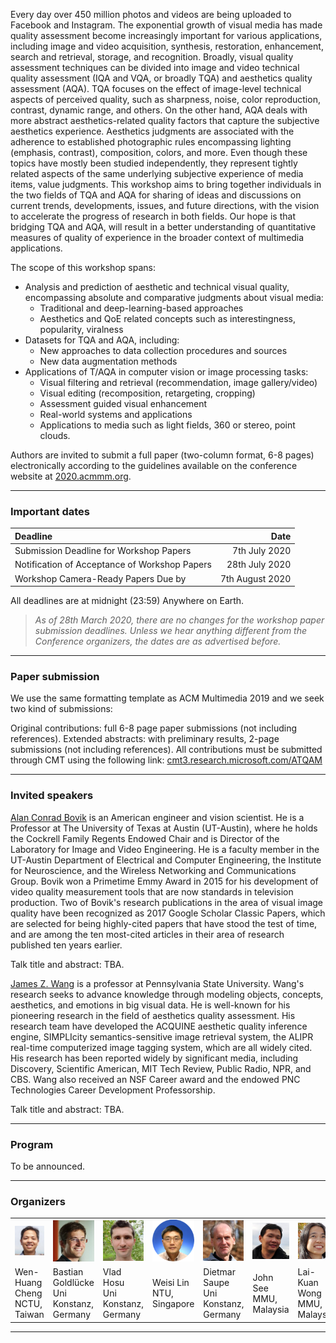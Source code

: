 Every day over 450 million photos and videos are being uploaded to Facebook and Instagram. The exponential growth of visual media has made quality assessment become increasingly important for various applications, including image and video acquisition, synthesis, restoration, enhancement, search and retrieval, storage, and recognition. Broadly, visual quality assessment techniques can be divided into image and video technical quality assessment (IQA and VQA, or broadly TQA) and aesthetics quality assessment (AQA). TQA focuses on the effect of image-level technical aspects of perceived quality, such as sharpness, noise, color reproduction, contrast, dynamic range, and others. On the other hand, AQA deals with more abstract aesthetics-related quality factors that capture the subjective aesthetics experience. Aesthetics judgments are associated with the adherence to established photographic rules encompassing lighting (emphasis, contrast), composition, colors, and more. Even though these topics have mostly been studied independently, they represent tightly related aspects of the same underlying subjective experience of media items, value judgments. This workshop aims to bring together individuals in the two fields of TQA and AQA for sharing of ideas and discussions on current trends, developments, issues, and future directions, with the vision to accelerate the progress of research in both fields. Our hope is that bridging TQA and AQA, will result in a better understanding of quantitative measures of quality of experience in the broader context of multimedia applications.

The scope of this workshop spans:
* Analysis and prediction of aesthetic and technical visual quality, encompassing absolute and comparative judgments about visual media:
  * Traditional and deep-learning-based approaches
  * Aesthetics and QoE related concepts such as interestingness, popularity, viralness
* Datasets for TQA and AQA, including:
  * New approaches to data collection procedures and sources
  * New data augmentation methods	
* Applications of T/AQA in computer vision or image processing tasks:
  * Visual filtering and retrieval (recommendation, image gallery/video)
  * Visual editing (recomposition, retargeting, cropping)
  * Assessment guided visual enhancement
  * Real-world systems and applications
  * Applications to media such as light fields, 360 or stereo, point clouds.
 
Authors are invited to submit a full paper (two-column format, 6-8 pages) electronically according to the guidelines available on the conference website at [2020.acmmm.org](https://2020.acmmm.org/).

---

### Important dates

| Deadline | Date |
| :--- |---: |
| Submission Deadline for Workshop Papers       |  7th July 2020   |
| Notification of Acceptance of Workshop Papers | 28th July 2020   |
| Workshop Camera-Ready Papers Due by           |  7th August 2020 |

All deadlines are at midnight (23:59) Anywhere on Earth.

> _As of 28th March 2020, there are no changes for the workshop paper submission deadlines. Unless we hear anything different from the Conference organizers, the dates are as advertised before._

---

### Paper submission

We use the same formatting template as ACM Multimedia 2019 and we seek two kind of submissions:

Original contributions: full 6-8 page paper submissions (not including references).
Extended abstracts: with preliminary results, 2-page submissions (not including references).
All contributions must be submitted through CMT using the following link: [cmt3.research.microsoft.com/ATQAM](https://cmt3.research.microsoft.com/ATQAM)

---

### Invited speakers

[Alan Conrad Bovik](http://www.ece.utexas.edu/people/faculty/alan-bovik) is an American engineer and vision scientist. He is a Professor at The University of Texas at Austin (UT-Austin), where he holds the Cockrell Family Regents Endowed Chair and is Director of the Laboratory for Image and Video Engineering. He is a faculty member in the UT-Austin Department of Electrical and Computer Engineering, the Institute for Neuroscience, and the Wireless Networking and Communications Group. Bovik won a Primetime Emmy Award in 2015 for his development of video quality measurement tools that are now standards in television production. Two of Bovik's research publications in the area of visual image quality have been recognized as 2017 Google Scholar Classic Papers, which are selected for being highly-cited papers that have stood the test of time, and are among the ten most-cited articles in their area of research published ten years earlier.

Talk title and abstract: TBA.

[James Z. Wang](http://infolab.stanford.edu/~wangz/home/) is a professor at Pennsylvania State University. Wang's research seeks to advance knowledge through modeling objects, concepts, aesthetics, and emotions in big visual data. He is well-known for his pioneering research in the field of aesthetics quality assessment. His research team have developed the ACQUINE aesthetic quality inference engine, SIMPLIcity semantics-sensitive image retrieval system, the ALIPR real-time computerized image tagging system, which are all widely cited. His research has been reported widely by significant media, including Discovery, Scientific American, MIT Tech Review, Public Radio, NPR, and CBS. Wang also received an NSF Career award and the endowed PNC Technologies Career Development Professorship.

Talk title and abstract: TBA.

---

### Program

To be announced.

---

### Organizers



<table>
    <tr>
     <td><img src="https://github.com/subpic/ATQAM/blob/master/assets/images/wen-huang.jpg?raw=true" class="rounded" /></td>
     <td><img src="https://github.com/subpic/ATQAM/blob/master/assets/images/bastian-goldlueke.jpg?raw=true" class="rounded" /></td>
     <td><img src="https://github.com/subpic/ATQAM/blob/master/assets/images/vlad-hosu.jpg?raw=true" class="rounded" /></td>
     <td><img src="https://github.com/subpic/ATQAM/blob/master/assets/images/weisi-lin.png?raw=true" class="rounded" /></td>
     <td><img src="https://github.com/subpic/ATQAM/blob/master/assets/images/dietmar-saupe.jpg?raw=true" class="rounded" /></td>
     <td><img src="https://github.com/subpic/ATQAM/blob/master/assets/images/john-see.jpg?raw=true" class="rounded" /></td>
     <td><img src="https://github.com/subpic/ATQAM/blob/master/assets/images/lai-kuan-wong.jpg?raw=true" class="rounded" /></td>
    </tr>
    <tr>
     <td width="200px"> Wen-Huang Cheng<br/> NCTU, Taiwan </td>
     <td width="200px"> Bastian Goldlücke<br/> Uni Konstanz, Germany </td>
     <td width="200px"> Vlad Hosu<br/> Uni Konstanz, Germany </td>
     <td width="200px"> Weisi Lin<br/> NTU, Singapore </td>
     <td width="200px"> Dietmar Saupe<br/> Uni Konstanz, Germany </td>
     <td width="200px"> John See<br/> MMU, Malaysia </td>
     <td width="200px"> Lai-Kuan Wong<br/> MMU, Malaysia </td>
    </tr>
</table>

---
